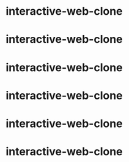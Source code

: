 # interactive-web-clone
# interactive-web-clone
# interactive-web-clone
# interactive-web-clone
# interactive-web-clone
# interactive-web-clone
